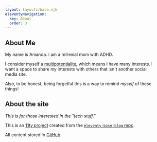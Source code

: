 ```yaml
---
layout: layouts/base.njk
eleventyNavigation:
  key: About
  order: 3
---
```

## About Me

My name is Amanda. I am a millenial mom with ADHD. 

I consider myself a [multipotentialite](https://en.wikipedia.org/wiki/Multipotentiality), which means I have many interests. I want a space to share my interests with others that isn't another social media site.

Also, to be honest, being forgetful this is a way to remind _myself_ of these things!

## About the site 

_This is for those interested in the "tech stuff."_

This is an <a href="https://www.11ty.dev/">11ty project</a> created from the <a href="https://github.com/11ty/eleventy-base-blog"><code>eleventy-base-blog</code> repo</a>.  

All content stored in [GitHub](https://github.com/agiannelli/amandasername.com). 
